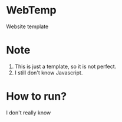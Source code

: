 # WebTemp

Website template

# Note
 1. This is just a template, so it is not perfect.
 2. I still don't know Javascript.

# How to run?
I don't really know
 

